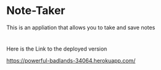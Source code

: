 # Note-Taker
This is an appliation that allows you to take and save notes
#
Here is the Link to the deployed version


https://powerful-badlands-34064.herokuapp.com/
